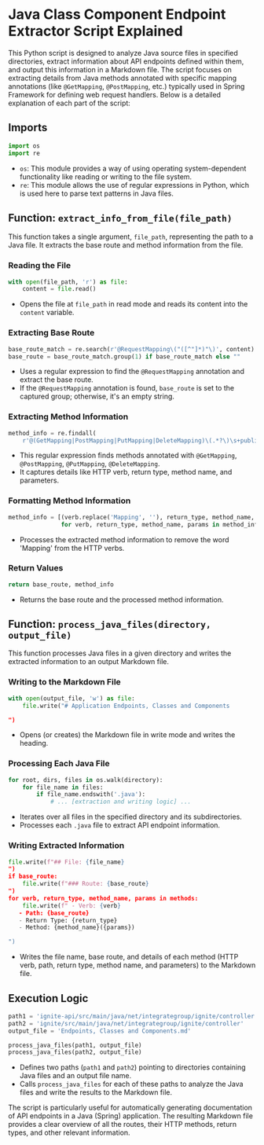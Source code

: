 # Java Class Component Endpoint Extractor Script Explained

This Python script is designed to analyze Java source files in specified directories, extract information about API endpoints defined within them, and output this information in a Markdown file. The script focuses on extracting details from Java methods annotated with specific mapping annotations (like `@GetMapping`, `@PostMapping`, etc.) typically used in Spring Framework for defining web request handlers. Below is a detailed explanation of each part of the script:

## Imports
```python
import os
import re
```
- `os`: This module provides a way of using operating system-dependent functionality like reading or writing to the file system.
- `re`: This module allows the use of regular expressions in Python, which is used here to parse text patterns in Java files.

## Function: `extract_info_from_file(file_path)`
This function takes a single argument, `file_path`, representing the path to a Java file. It extracts the base route and method information from the file.

### Reading the File
```python
with open(file_path, 'r') as file:
    content = file.read()
```
- Opens the file at `file_path` in read mode and reads its content into the `content` variable.

### Extracting Base Route
```python
base_route_match = re.search(r'@RequestMapping\("([^"]*)"\)', content)
base_route = base_route_match.group(1) if base_route_match else ""
```
- Uses a regular expression to find the `@RequestMapping` annotation and extract the base route.
- If the `@RequestMapping` annotation is found, `base_route` is set to the captured group; otherwise, it's an empty string.

### Extracting Method Information
```python
method_info = re.findall(
    r'@(GetMapping|PostMapping|PutMapping|DeleteMapping)\(.*?\)\s+public\s+([\w<?> ]+)\s+(\w+)\((.*?)\)', content)
```
- This regular expression finds methods annotated with `@GetMapping`, `@PostMapping`, `@PutMapping`, `@DeleteMapping`.
- It captures details like HTTP verb, return type, method name, and parameters.

### Formatting Method Information
```python
method_info = [(verb.replace('Mapping', ''), return_type, method_name, params) 
               for verb, return_type, method_name, params in method_info]
```
- Processes the extracted method information to remove the word 'Mapping' from the HTTP verbs.

### Return Values
```python
return base_route, method_info
```
- Returns the base route and the processed method information.

## Function: `process_java_files(directory, output_file)`
This function processes Java files in a given directory and writes the extracted information to an output Markdown file.

### Writing to the Markdown File
```python
with open(output_file, 'w') as file:
    file.write("# Application Endpoints, Classes and Components

")
```
- Opens (or creates) the Markdown file in write mode and writes the heading.

### Processing Each Java File
```python
for root, dirs, files in os.walk(directory):
    for file_name in files:
        if file_name.endswith('.java'):
            # ... [extraction and writing logic] ...
```
- Iterates over all files in the specified directory and its subdirectories.
- Processes each `.java` file to extract API endpoint information.

### Writing Extracted Information
```python
file.write(f"## File: {file_name}
")
if base_route:
    file.write(f"### Route: {base_route}
")
for verb, return_type, method_name, params in methods:
    file.write(f" - Verb: {verb}
   - Path: {base_route}
   - Return Type: {return_type}
   - Method: {method_name}({params})

")
```
- Writes the file name, base route, and details of each method (HTTP verb, path, return type, method name, and parameters) to the Markdown file.

## Execution Logic
```python
path1 = 'ignite-api/src/main/java/net/integrategroup/ignite/controller'
path2 = 'ignite/src/main/java/net/integrategroup/ignite/controller'
output_file = 'Endpoints, Classes and Components.md'

process_java_files(path1, output_file)
process_java_files(path2, output_file)
```
- Defines two paths (`path1` and `path2`) pointing to directories containing Java files and an output file name.
- Calls `process_java_files` for each of these paths to analyze the Java files and write the results to the Markdown file. 

The script is particularly useful for automatically generating documentation of API endpoints in a Java (Spring) application. The resulting Markdown file provides a clear overview of all the routes, their HTTP methods, return types, and other relevant information.
